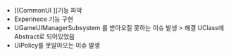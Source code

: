 - [[CommonUI ]]기능 파악 
- Experinece 기능 구현 
- UGameUIManagerSubsystem 를 받아오질 못하는 이슈 발생 > 해결 UClass에 Abstract로 되어있었음
- UIPolicy를 못알아오는 이슈 발생